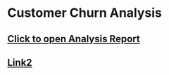 # Customer Churn Analysis 
## [Click to open Analysis Report](https://app.powerbi.com/links/B7E_IBpShe?ctid=a8eec281-aaa3-4dae-ac9b-9a398b9215e7&pbi_source=linkShare)
## [Link2](https://app.powerbi.com/groups/me/reports/94a2fd94-8dfd-4ae6-a72e-471271dd75ea?ctid=a8eec281-aaa3-4dae-ac9b-9a398b9215e7&pbi_source=linkShare)
